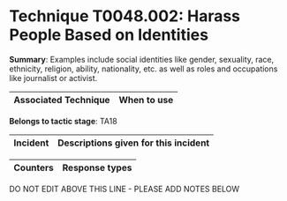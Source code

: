 # Technique T0048.002: Harass People Based on Identities

**Summary**: Examples include social identities like gender, sexuality, race, ethnicity, religion, ability, nationality, etc. as well as roles and occupations like journalist or activist.


| Associated Technique | When to use |
| --------- | ------------------------- |


**Belongs to tactic stage**: TA18


| Incident | Descriptions given for this incident |
| -------- | -------------------- |



| Counters | Response types |
| -------- | -------------- |


DO NOT EDIT ABOVE THIS LINE - PLEASE ADD NOTES BELOW